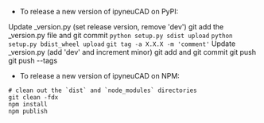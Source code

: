 - To release a new version of ipyneuCAD on PyPI:

Update _version.py (set release version, remove 'dev')
git add the _version.py file and git commit
`python setup.py sdist upload`
`python setup.py bdist_wheel upload`
`git tag -a X.X.X -m 'comment'`
Update _version.py (add 'dev' and increment minor)
git add and git commit
git push
git push --tags

- To release a new version of ipyneuCAD on NPM:

```
# clean out the `dist` and `node_modules` directories
git clean -fdx
npm install
npm publish
```